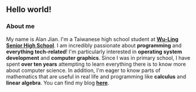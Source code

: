 ## Hello world!

### About me
My name is Alan Jian. I'm a Taiwanese high school student at **[Wu-Ling Senior High School](https://en.wikipedia.org/wiki/Wu-Ling_Senior_High_School)**. I am incredibly passionate about **programming** and **everything tech-related**! I'm particularly interested in **operating system development** and **computer graphics**. Since I was in primary school, I have spent **over ten years** attempting to learn everything there is to know more about computer science. In addition, I'm eager to know parts of mathematics that are useful in real life and programming like **calculus** and **linear algebra**. You can find my blog **[here](https://alanjian85.github.io/)**.
